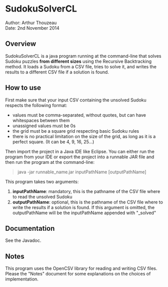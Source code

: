 # SudokuSolverCL

Author: Arthur Thouzeau  
Date: 2nd November 2014

## Overview

SudokuSolverCL is a java program running at the command-line that solves 
Sudoku puzzles **from different sizes** using the Recursive Backtracking 
method. It loads a Sudoku from a CSV file, tries to solve it, and writes 
the results to a different CSV file if a solution is found.

## How to use

First make sure that your input CSV containing the unsolved Sudoku respects the following format:
- values must be comma-separated, without quotes, but can have whitespaces between them
- unassigned values must be 0s
- the grid must be a square grid respecting basic Sudoku rules
- there is no practical limitation on the size of the grid, as long as it is a perfect square. (It can be 4, 9, 16, 25...)

Then import the project in a Java IDE like Eclipse. You can either run the program from your IDE or export the project into a runnable JAR file and then run the program at the command-line:

> java -jar runnable_name.jar inputPathName [outputPathName]

This program takes two arguments:

1. **inputPathName**: mandatory, this is the pathname of the CSV file where to read the unsolved Sudoku
2. **outputPathName**: optional, this is the pathname of the CSV file where to write the results if a solution is found. If this argument is omitted, the outputPathName will be the inputPathName appended with "_solved"

## Documentation

See the Javadoc.

## Notes

This program uses the OpenCSV library for reading and writing CSV files.
Please the "Notes" document for some explanations on the choices of implementation.

